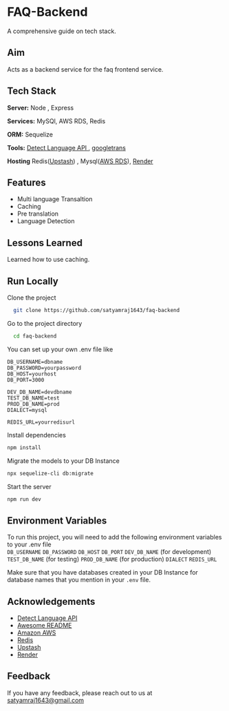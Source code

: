 
  
# FAQ-Backend
A comprehensive guide on tech stack.

## Aim

Acts as a backend service for the faq frontend service.


## Tech Stack  

**Server:** Node , Express   

**Services:** MySQl, AWS RDS, Redis 

**ORM:** Sequelize

**Tools:**  [Detect Language API ](https://detectlanguage.com/), [googletrans](https://github.com/DarinRowe/googletrans)

**Hosting** Redis([Upstash](https://upstash.com/)) , Mysql([AWS RDS](https://aws.amazon.com/rds/)), [Render](https://render.com/)

## Features  

- Multi language Transaltion 
- Caching
- Pre translation
- Language Detection 

## Lessons Learned  

Learned how to use caching.

## Run Locally  

Clone the project  

~~~bash  
  git clone https://github.com/satyamraj1643/faq-backend
~~~

Go to the project directory  

~~~bash  
  cd faq-backend
~~~

You can set up your own .env file like

```
DB_USERNAME=dbname
DB_PASSWORD=yourpassword
DB_HOST=yourhost
DB_PORT=3000

DEV_DB_NAME=devdbname
TEST_DB_NAME=test
PROD_DB_NAME=prod
DIALECT=mysql

REDIS_URL=yourredisurl

```

Install dependencies  

~~~bash  
npm install
~~~

Migrate the models to your DB Instance
~~~bash  
npx sequelize-cli db:migrate
~~~
Start the server  

~~~bash  
npm run dev
~~~

## Environment Variables  

To run this project, you will need to add the following environment variables to your .env file  
`DB_USERNAME`
`DB_PASSWORD`
`DB_HOST`
`DB_PORT`
`DEV_DB_NAME` (for development)
`TEST_DB_NAME` (for testing)
`PROD_DB_NAME` (for production)
`DIALECT`
`REDIS_URL`

Make sure that you have databases created in your DB Instance for database names that you mention in your `.env`  file.





## Acknowledgements  

- [Detect Language API](https://detectlanguage.com/)
- [Awesome README](https://github.com/matiassingers/awesome-readme)
- [Amazon AWS](https://aws.amazon.com/?nc2=h_lg)
- [Redis](https://redis.io/)
- [Upstash](https://upstash.com/)
- [Render](https://render.com/)


## Feedback  

If you have any feedback, please reach out to us at satyamraj1643@gmail.com


